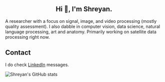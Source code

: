 <h2 align="center">Hi 👋, I'm Shreyan.</h1>

A researcher with a focus on signal, image, and video processing (mostly quality assessment). I also dabble in computer vision, data science, natural language processing, art and anatomy. 
Primarily working on satellite data processing right now. 

## Contact
I do check [LinkedIn](https://www.linkedin.com/in/shreyansanyal/) messages.

![Shreyan's GitHub stats](https://github-readme-stats.vercel.app/api?username=pneycho&show_icons=true&theme=tokyonight)


